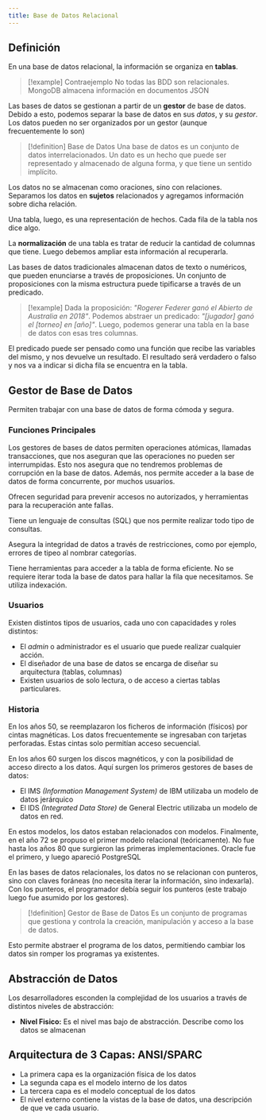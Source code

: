 ```yaml
---
title: Base de Datos Relacional
---
```


## Definición

En una base de datos relacional, la información se organiza en **tablas**.

> [!example] Contraejemplo
> No todas las BDD son relacionales. MongoDB almacena información en documentos JSON

Las bases de datos se gestionan a partir de un **gestor** de base de datos. Debido a esto, podemos separar la base de datos en sus *datos*, y su *gestor*. Los datos pueden no ser organizados por un gestor (aunque frecuentemente lo son)

> [!definition] Base de Datos
> Una base de datos es un conjunto de datos interrelacionados. Un dato es un hecho que puede ser representado y almacenado de alguna forma, y que tiene un sentido implícito.

Los datos no se almacenan como oraciones, sino con relaciones. Separamos los datos en **sujetos** relacionados y agregamos información sobre dicha relación.

Una tabla, luego, es una representación de hechos. Cada fila de la tabla nos dice algo.

La **normalización** de una tabla es tratar de reducir la cantidad de columnas que tiene. Luego debemos ampliar esta información al recuperarla.

Las bases de datos tradicionales almacenan datos de texto o numéricos, que pueden enunciarse a través de proposiciones. Un conjunto de proposiciones con la misma estructura puede tipificarse a través de un predicado.

> [!example]
> Dada la proposición: *"Rogerer Federer ganó el Abierto de Australia en 2018"*. Podemos abstraer un predicado: *"[jugador] ganó el [torneo] en [año]"*. Luego, podemos generar una tabla en la base de datos con esas tres columnas.

El predicado puede ser pensado como una función que recibe las variables del mismo, y nos devuelve un resultado. El resultado será verdadero o falso y nos va a indicar si dicha fila se encuentra en la tabla.

## Gestor de Base de Datos

Permiten trabajar con una base de datos de forma cómoda y segura.

### Funciones Principales

Los gestores de bases de datos permiten operaciones atómicas, llamadas transacciones, que nos aseguran que las operaciones no pueden ser interrumpidas. Esto nos asegura que no tendremos problemas de corrupción en la base de datos. Además, nos permite acceder a la base de datos de forma concurrente, por muchos usuarios.

Ofrecen seguridad para prevenir accesos no autorizados, y herramientas para la recuperación ante fallas.

Tiene un lenguaje de consultas (SQL) que nos permite realizar todo tipo de consultas.

Asegura la integridad de datos a través de restricciones, como por ejemplo, errores de tipeo al nombrar categorías.

Tiene herramientas para acceder a la tabla de forma eficiente. No se requiere iterar toda la base de datos para hallar la fila que necesitamos. Se utiliza indexación.

### Usuarios

Existen distintos tipos de usuarios, cada uno con capacidades y roles distintos:

- El *admin* o administrador es el usuario que puede realizar cualquier acción.
- El diseñador de una base de datos se encarga de diseñar su arquitectura (tablas, columnas)
- Existen usuarios de solo lectura, o de acceso a ciertas tablas particulares.

### Historia

En los años 50, se reemplazaron los ficheros de información (físicos) por cintas magnéticas. Los datos frecuentemente se ingresaban con tarjetas perforadas. Estas cintas solo permitían acceso secuencial.

En los años 60 surgen los discos magnéticos, y con la posibilidad de acceso directo a los datos. Aquí surgen los primeros gestores de bases de datos:

- El IMS *(Information Management System)* de IBM utilizaba un modelo de datos jerárquico
- El IDS *(Integrated Data Store)* de General Electric utilizaba un modelo de datos en red.

En estos modelos, los datos estaban relacionados con modelos. Finalmente, en el año 72 se propuso el primer modelo relacional (teóricamente). No fue hasta los años 80 que surgieron las primeras implementaciones. Oracle fue el primero, y luego apareció PostgreSQL

En las bases de datos relacionales, los datos no se relacionan con punteros, sino con claves foráneas (no necesita iterar la información, sino indexarla). Con los punteros, el programador debía seguir los punteros (este trabajo luego fue asumido por los gestores).

> [!definition] Gestor de Base de Datos
> Es un conjunto de programas que gestiona y controla la creación, manipulación y acceso a la base de datos.

Esto permite abstraer el programa de los datos, permitiendo cambiar los datos sin romper los programas ya existentes.

## Abstracción de Datos

Los desarrolladores esconden la complejidad de los usuarios a través de distintos niveles de abstracción:

- **Nivel Fisico:** Es el nivel mas bajo de abstracción. Describe como los datos se almacenan 

## Arquitectura de 3 Capas: ANSI/SPARC

- La primera capa es la organización física de los datos
- La segunda capa es el modelo interno de los datos
- La tercera capa es el modelo conceptual de los datos
- El nivel externo contiene la vistas de la base de datos, una descripción de que ve cada usuario.
